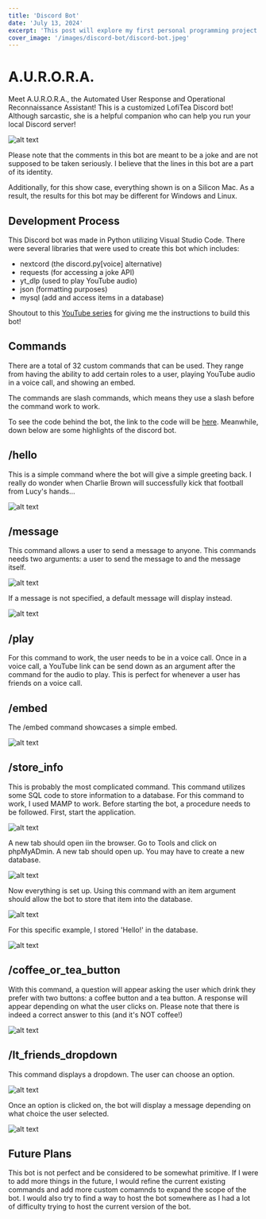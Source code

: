 ```yaml
---
title: 'Discord Bot'
date: 'July 13, 2024'
excerpt: 'This post will explore my first personal programming project'
cover_image: '/images/discord-bot/discord-bot.jpeg'
---
```


# A.U.R.O.R.A.

Meet A.U.R.O.R.A., the Automated User Response and Operational Reconnaissance Assistant! This is a customized LofiTea Discord bot! Although sarcastic, she is a helpful companion who can help you run your local Discord server!

![alt text](/images/discord-bot/boba-tea.jpg)

Please note that the comments in this bot are meant to be a joke and are not supposed to be taken seriously.  I believe that the lines in this bot are a part of its identity.  

Additionally, for this show case, everything shown is on a Silicon Mac.  As a result, the results for this bot may be different for Windows and Linux.

## Development Process

This Discord bot was made in Python utilizing Visual Studio Code.  There were several libraries that were used to create this bot which includes:
- nextcord (the discord.py[voice] alternative)
- requests (for accessing a joke API)
- yt_dlp (used to play YouTube audio)
- json (formatting purposes)
- mysql (add and access items in a database)

Shoutout to this <a href = "https://www.youtube.com/watch?v=cCiqcu2NP8I&list=PL-7Dfw57ZZVRB4N7VWPjmT0Q-2FIMNBMP&index=2"> YouTube series</a> for giving me the instructions to build this bot!

## Commands

There are a total of 32 custom commands that can be used.  They range from having the ability to add certain roles to a user, playing YouTube audio in a voice call, and showing an embed.

The commands are slash commands, which means they use a slash before the command work to work.

To see the code behind the bot, the link to the code will be <a href = "https://github.com/LofiTea/A.U.R.O.R.A.">here</a>.  Meanwhile, down below are some highlights of the discord bot.

## /hello

This is a simple command where the bot will give a simple greeting back.  I really do wonder when Charlie Brown will successfully kick that football from Lucy's hands...

![alt text](/images/discord-bot/hello.png)

## /message

This command allows a user to send a message to anyone.  This commands needs two arguments: a user to send the message to and the message itself.  

![alt text](/images/discord-bot/message_1.png)

If a message is not specified, a default message will display instead.

![alt text](/images/discord-bot/message_2.png)

## /play

For this command to work, the user needs to be in a voice call.  Once in a voice call, a YouTube link can be send down as an argument after the command for the audio to play.  This is perfect for whenever a user has friends on a voice call.

## /embed

The /embed command showcases a simple embed.

![alt text](/images/discord-bot/embed.png)

## /store_info

This is probably the most complicated command.  This command utilizes some SQL code to store information to a database.  For this command to work, I used MAMP to work.  Before starting the bot, a procedure needs to be followed.  First, start the application.

![alt text](/images/discord-bot/store_info_step_1.png)

A new tab should open iin the browser.  Go to Tools and click on phpMyADmin.  A new tab should open up.  You may have to create a new database.

![alt text](/images/discord-bot/store_info_step_2.png)

Now everything is set up.  Using this command with an item argument should allow the bot to store that item into the database.

![alt text](/images/discord-bot/store_info_step_3.png)

For this specific example, I stored 'Hello!' in the database. 

![alt text](/images/discord-bot/store_info_step_4.png)

## /coffee_or_tea_button

With this command, a question will appear asking the user which drink they prefer with two buttons: a coffee button and a tea button.  A response will appear depending on what the user clicks on.  Please note that there is indeed a correct answer to this (and it's NOT coffee!)

![alt text](/images/discord-bot/button.png)

## /lt_friends_dropdown

This command displays a dropdown.  The user can choose an option.

![alt text](/images/discord-bot/dropdown_1.png)

Once an option is clicked on, the bot will display a message depending on what choice the user selected.

![alt text](/images/discord-bot/dropdown_2.png)

## Future Plans

This bot is not perfect and be considered to be somewhat primitive.  If I were to add more things in the future, I would refine the current existing commands and add more custom comamnds to expand the scope of the bot.  I would also try to find a way to host the bot somewhere as I had a lot of difficulty trying to host the current version of the bot.